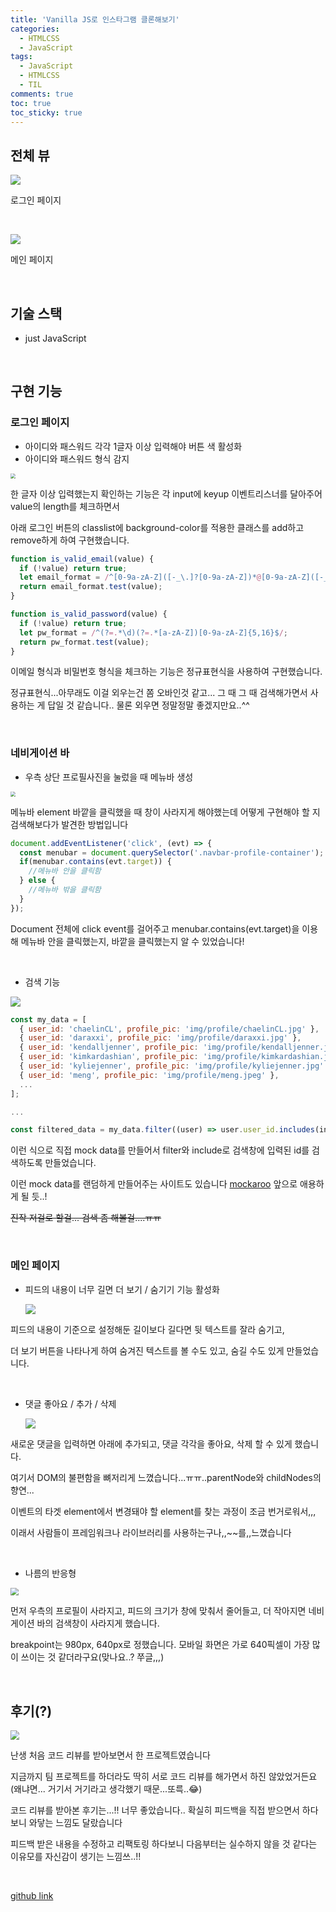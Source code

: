 ```yaml
---
title: 'Vanilla JS로 인스타그램 클론해보기'
categories:
  - HTMLCSS
  - JavaScript
tags:
  - JavaScript
  - HTMLCSS
  - TIL
comments: true
toc: true
toc_sticky: true
---
```


## 전체 뷰



![](https://i.ibb.co/3vBxyhS/2020-10-30-9-41-54.png)

로그인 페이지

<br>



![](https://i.ibb.co/yXvRzTj/2020-10-30-6-28-17.png)

메인 페이지

<br>

## 기술 스택

- just JavaScript

<br>

## 구현 기능

### 로그인 페이지

- 아이디와 패스워드 각각 1글자 이상 입력해야 버튼 색 활성화
- 아이디와 패스워드 형식 감지

<img src="https://i.ibb.co/xDBtswV/login-page.gif" style="zoom:50%;" />



한 글자 이상 입력했는지 확인하는 기능은 각 input에 keyup 이벤트리스너를 달아주어 value의 length를 체크하면서

아래 로그인 버튼의 classlist에 background-color를 적용한 클래스를 add하고 remove하게 하여 구현했습니다.

```js
function is_valid_email(value) {
  if (!value) return true;
  let email_format = /^[0-9a-zA-Z]([-_\.]?[0-9a-zA-Z])*@[0-9a-zA-Z]([-_\.]?[0-9a-zA-Z])*\.[a-zA-Z]{2,3}$/i;
  return email_format.test(value);
}

function is_valid_password(value) {
  if (!value) return true;
  let pw_format = /^(?=.*\d)(?=.*[a-zA-Z])[0-9a-zA-Z]{5,16}$/;
  return pw_format.test(value);
}
```

이메일 형식과 비밀번호 형식을 체크하는 기능은 정규표현식을 사용하여 구현했습니다. 

정규표현식...아무래도 이걸 외우는건 쫌 오바인것 같고...  그 때 그 때 검색해가면서 사용하는 게 답일 것 같습니다.. 물론 외우면 정말정말 좋겠지만요..^^

<br>

### 네비게이션 바

- 우측 상단 프로필사진을 눌렀을 때 메뉴바 생성

<img src="https://i.ibb.co/gDs4s8z/navbarprofile.gif z" style="zoom:50%;" />

메뉴바 element 바깥을 클릭했을 때 창이 사라지게 해야했는데 어떻게 구현해야 할 지 검색해보다가 발견한 방법입니다

```js
document.addEventListener('click', (evt) => {
  const menubar = document.querySelector('.navbar-profile-container');
  if(menubar.contains(evt.target)) { 
    //메뉴바 안을 클릭함
  } else {
    //메뉴바 밖을 클릭함
  }
});
```

Document 전체에 click event를 걸어주고 menubar.contains(evt.target)을 이용해 메뉴바 안을 클릭했는지, 바깥을 클릭했는지 알 수 있었습니다!

<br>

- 검색 기능

![](https://i.ibb.co/hdxmYr3/search.gif)

```js
const my_data = [
  { user_id: 'chaelinCL', profile_pic: 'img/profile/chaelinCL.jpg' },
  { user_id: 'daraxxi', profile_pic: 'img/profile/daraxxi.jpg' },
  { user_id: 'kendalljenner', profile_pic: 'img/profile/kendalljenner.jpg' },
  { user_id: 'kimkardashian', profile_pic: 'img/profile/kimkardashian.jpg' },
  { user_id: 'kyliejenner', profile_pic: 'img/profile/kyliejenner.jpg' },
  { user_id: 'meng', profile_pic: 'img/profile/meng.jpeg' },
  ...
];

...

const filtered_data = my_data.filter((user) => user.user_id.includes(input_value));
```
[mockaroo]: https://mockaroo.com/
이런 식으로 직접 mock data를 만들어서 filter와 include로 검색창에 입력된 id를 검색하도록 만들었습니다.

이런 mock data를 랜덤하게 만들어주는 사이트도 있습니다 [mockaroo] 앞으로 애용하게 될 듯..!

~~진작 저걸로 할걸... 검색 좀 해볼걸....ㅠㅠ~~



<br>

### 메인 페이지

- 피드의 내용이 너무 길면 더 보기 / 숨기기 기능 활성화

  ![](https://i.ibb.co/6ZyF6NP/content-show.gif)

피드의 내용이 기준으로 설정해둔 길이보다 길다면 뒷 텍스트를 잘라 숨기고, 

더 보기 버튼을 나타나게 하여 숨겨진 텍스트를 볼 수도 있고, 숨길 수도 있게 만들었습니다.

<br>

- 댓글 좋아요 / 추가 / 삭제

  ![](https://i.ibb.co/fFDHCB9/add-comment.gif)

새로운 댓글을 입력하면 아래에 추가되고, 댓글 각각을 좋아요, 삭제 할 수 있게 했습니다.

여기서 DOM의 불편함을 뼈저리게 느꼈습니다...ㅠㅠ..parentNode와 childNodes의 향연...

이벤트의 타겟 element에서 변경돼야 할 element를 찾는 과정이 조금 번거로워서,,,

이래서 사람들이 프레임워크나 라이브러리를 사용하는구나,,~~를,,느꼈습니다

<br>

- 나름의 반응형

<img src="https://i.ibb.co/RDPHhhZ/relative.gif" style="zoom:80%;" />

먼저 우측의 프로필이 사라지고, 피드의 크기가 창에 맞춰서 줄어들고, 더 작아지면 네비게이션 바의 검색창이 사라지게 했습니다.

breakpoint는 980px, 640px로 정했습니다. 모바일 화면은 가로 640픽셀이 가장 많이 쓰이는 것 같더라구요(맞나요..? 쭈글,,,)



<br>

## 후기(?)

<img src="https://i.ibb.co/KF8W6Vd/2020-10-31-4-40-14.png" style="zoom:90%;" />

난생 처음 코드 리뷰를 받아보면서 한 프로젝트였습니다

지금까지 팀 프로젝트를 하더라도 딱히 서로 코드 리뷰를 해가면서 하진 않았었거든요 (왜냐면... 거기서 거기라고 생각했기 때문...또륵..😂)

코드 리뷰를 받아본 후기는...!! 너무 좋았습니다.. 확실히 피드백을 직접 받으면서 하다보니 와닿는 느낌도 달랐습니다

피드백 받은 내용을 수정하고 리팩토링 하다보니 다음부터는 실수하지 않을 것 같다는 이유모를 자신감이 생기는 느낌쓰..!!



<br>

[github link]: https://github.com/guswnl0610/Instagram-clone



[github link]







